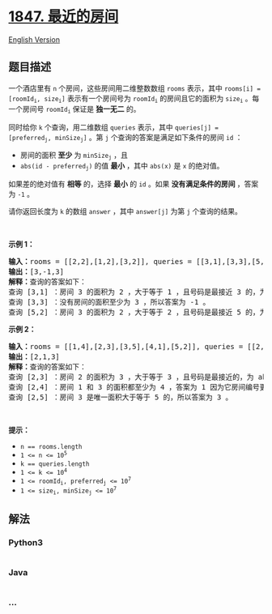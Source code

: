 # [1847. 最近的房间](https://leetcode.cn/problems/closest-room)

[English Version](/solution/1800-1899/1847.Closest%20Room/README_EN.md)

## 题目描述

<!-- 这里写题目描述 -->

<p>一个酒店里有 <code>n</code> 个房间，这些房间用二维整数数组 <code>rooms</code> 表示，其中 <code>rooms[i] = [roomId<sub>i</sub>, size<sub>i</sub>]</code> 表示有一个房间号为 <code>roomId<sub>i</sub></code> 的房间且它的面积为 <code>size<sub>i</sub></code> 。每一个房间号 <code>roomId<sub>i</sub></code> 保证是 <strong>独一无二</strong> 的。</p>

<p>同时给你 <code>k</code> 个查询，用二维数组 <code>queries</code> 表示，其中 <code>queries[j] = [preferred<sub>j</sub>, minSize<sub>j</sub>]</code> 。第 <code>j</code> 个查询的答案是满足如下条件的房间 <code>id</code> ：</p>

<ul>
	<li>房间的面积 <b>至少</b> 为 <code>minSize<sub>j</sub></code> ，且</li>
	<li><code>abs(id - preferred<sub>j</sub>)</code> 的值 <strong>最小</strong> ，其中 <code>abs(x)</code> 是 <code>x</code> 的绝对值。</li>
</ul>

<p>如果差的绝对值有 <strong>相等</strong> 的，选择 <strong>最小</strong> 的 <code>id</code> 。如果 <strong>没有满足条件的房间</strong> ，答案为 <code>-1</code> 。</p>

<p>请你返回长度为 <code>k</code> 的数组 <code>answer</code> ，其中<em> </em><code>answer[j]</code> 为第 <code>j</code> 个查询的结果。</p>

<p> </p>

<p><strong>示例 1：</strong></p>

<pre>
<b>输入：</b>rooms = [[2,2],[1,2],[3,2]], queries = [[3,1],[3,3],[5,2]]
<b>输出：</b>[3,-1,3]
<strong>解释：</strong>查询的答案如下：
查询 [3,1] ：房间 3 的面积为 2 ，大于等于 1 ，且号码是最接近 3 的，为 abs(3 - 3) = 0 ，所以答案为 3 。
查询 [3,3] ：没有房间的面积至少为 3 ，所以答案为 -1 。
查询 [5,2] ：房间 3 的面积为 2 ，大于等于 2 ，且号码是最接近 5 的，为 abs(3 - 5) = 2 ，所以答案为 3 。</pre>

<p><strong>示例 2：</strong></p>

<pre>
<b>输入：</b>rooms = [[1,4],[2,3],[3,5],[4,1],[5,2]], queries = [[2,3],[2,4],[2,5]]
<b>输出：</b>[2,1,3]
<strong>解释：</strong>查询的答案如下：
查询 [2,3] ：房间 2 的面积为 3 ，大于等于 3 ，且号码是最接近的，为 abs(2 - 2) = 0 ，所以答案为 2 。
查询 [2,4] ：房间 1 和 3 的面积都至少为 4 ，答案为 1 因为它房间编号更小。
查询 [2,5] ：房间 3 是唯一面积大于等于 5 的，所以答案为 3 。</pre>

<p> </p>

<p><strong>提示：</strong></p>

<ul>
	<li><code>n == rooms.length</code></li>
	<li><code>1 <= n <= 10<sup>5</sup></code></li>
	<li><code>k == queries.length</code></li>
	<li><code>1 <= k <= 10<sup>4</sup></code></li>
	<li><code>1 <= roomId<sub>i</sub>, preferred<sub>j</sub> <= 10<sup>7</sup></code></li>
	<li><code>1 <= size<sub>i</sub>, minSize<sub>j</sub> <= 10<sup>7</sup></code></li>
</ul>

## 解法

<!-- 这里可写通用的实现逻辑 -->

<!-- tabs:start -->

### **Python3**

<!-- 这里可写当前语言的特殊实现逻辑 -->

```python

```

### **Java**

<!-- 这里可写当前语言的特殊实现逻辑 -->

```java

```

### **...**

```

```

<!-- tabs:end -->
